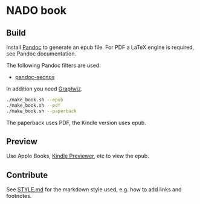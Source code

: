 # NADO book

## Build

Install [Pandoc](https://pandoc.org) to generate an epub file.
For PDF a LaTeX engine is required, see Pandoc documentation.

The following Pandoc filters are used:
* [pandoc-secnos](https://github.com/tomduck/pandoc-xnos)

In addition you need [Graphviz](https://www.graphviz.org).

```sh
./make_book.sh --epub
./make_book.sh --pdf
./make_book.sh --paperback
```

The paperback uses PDF, the Kindle version uses epub.

## Preview

Use Apple Books, [Kindle Previewer](https://kdp.amazon.com/en_US/help/topic/G202131170), etc to view the epub.

## Contribute

See [STYLE.md](STYLE.md) for the markdown style used, e.g. how to add links and footnotes.
